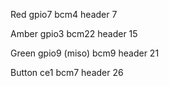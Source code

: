 Red gpio7 bcm4 header 7

Amber gpio3 bcm22 header 15

Green gpio9 (miso) bcm9 header 21

Button ce1 bcm7 header 26
